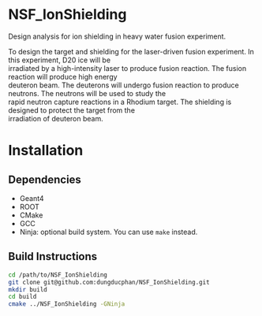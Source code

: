 # NSF_IonShielding

Design analysis for ion shielding in heavy water fusion experiment.

To design the target and shielding for the laser-driven fusion experiment. In this experiment, D20 ice will be\
irradiated by a high-intensity laser to produce fusion reaction. The fusion reaction will produce high energy\
deuteron beam. The deuterons will undergo fusion reaction to produce neutrons. The neutrons will be used to study the\
rapid neutron capture reactions in a Rhodium target. The shielding is designed to protect the target from the\
irradiation of deuteron beam.

# Installation
## Dependencies
- Geant4
- ROOT
- CMake
- GCC
- Ninja: optional build system. You can use `make` instead.

## Build Instructions

```bash
cd /path/to/NSF_IonShielding
git clone git@github.com:dungducphan/NSF_IonShielding.git
mkdir build
cd build
cmake ../NSF_IonShielding -GNinja
```